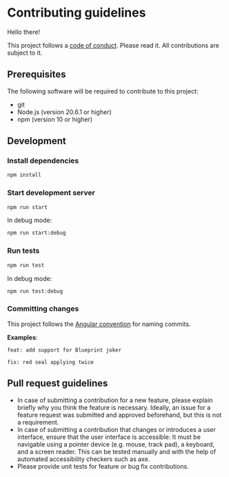 # Contributing guidelines

Hello there!

This project follows a [code of conduct](https://github.com/kleinfreund/balatrolator/blob/main/CODE_OF_CONDUCT.md). Please read it. All contributions are subject to it.

## Prerequisites

The following software will be required to contribute to this project:

- git
- Node.js (version 20.6.1 or higher)
- npm (version 10 or higher)

## Development

### Install dependencies

```sh
npm install
```

### Start development server

```sh
npm run start
```

In debug mode:

```sh
npm run start:debug
```


### Run tests

```sh
npm run test
```

In debug mode:

```sh
npm run test:debug
```

### Committing changes

This project follows the [Angular convention](https://github.com/conventional-changelog/conventional-changelog/tree/master/packages/conventional-changelog-angular) for naming commits.

**Examples**:

```
feat: add support for Blueprint joker
```

```
fix: red seal applying twice
```

## Pull request guidelines

- In case of submitting a contribution for a new feature, please explain briefly why you think the feature is necessary. Ideally, an issue for a feature request was submitted and approved beforehand, but this is not a requirement.
- In case of submitting a contribution that changes or introduces a user interface, ensure that the user interface is accessible: It must be navigable using a pointer device (e.g. mouse, track pad), a keyboard, and a screen reader. This can be tested manually and with the help of automated accessibility checkers such as axe.
- Please provide unit tests for feature or bug fix contributions.
